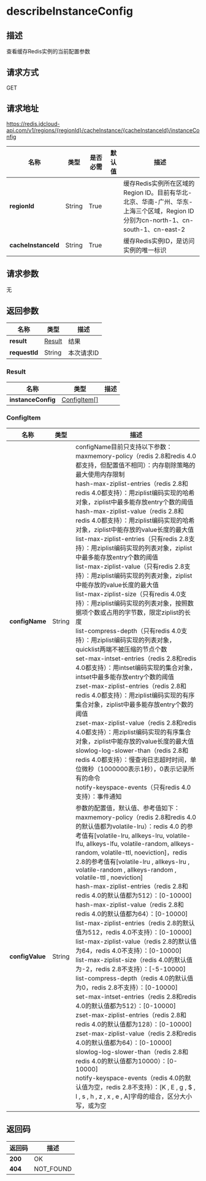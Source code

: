 # describeInstanceConfig


## 描述
查看缓存Redis实例的当前配置参数

## 请求方式
GET

## 请求地址
https://redis.jdcloud-api.com/v1/regions/{regionId}/cacheInstance/{cacheInstanceId}/instanceConfig

|名称|类型|是否必需|默认值|描述|
|---|---|---|---|---|
|**regionId**|String|True| |缓存Redis实例所在区域的Region ID。目前有华北-北京、华南-广州、华东-上海三个区域，Region ID分别为cn-north-1、cn-south-1、cn-east-2|
|**cacheInstanceId**|String|True| |缓存Redis实例ID，是访问实例的唯一标识|

## 请求参数
无


## 返回参数
|名称|类型|描述|
|---|---|---|
|**result**|[Result](#result)|结果|
|**requestId**|String|本次请求ID|

### <div id="result">Result</div>
|名称|类型|描述|
|---|---|---|
|**instanceConfig**|[ConfigItem[]](#configitem)| |
### <div id="configitem">ConfigItem</div>
|名称|类型|描述|
|---|---|---|
|**configName**|String|configName目前只支持以下参数：<br>maxmemory-policy（redis 2.8和redis 4.0都支持，但配置值不相同）：内存剔除策略的最大使用内存限制<br>hash-max-ziplist-entries（redis 2.8和redis 4.0都支持）：用ziplist编码实现的哈希对象，ziplist中最多能存放entry个数的阈值<br>hash-max-ziplist-value（redis 2.8和redis 4.0都支持）：用ziplist编码实现的哈希对象，ziplist中能存放的value长度的最大值<br>list-max-ziplist-entries（只有redis 2.8支持）：用ziplist编码实现的列表对象，ziplist中最多能存放entry个数的阈值<br>list-max-ziplist-value（只有redis 2.8支持）：用ziplist编码实现的列表对象，ziplist中能存放的value长度的最大值<br>list-max-ziplist-size（只有redis 4.0支持）：用ziplist编码实现的列表对象，按照数据项个数或占用的字节数，限定ziplist的长度<br>list-compress-depth（只有redis 4.0支持）：用ziplist编码实现的列表对象，quicklist两端不被压缩的节点个数<br>set-max-intset-entries（redis 2.8和redis 4.0都支持）：用intset编码实现的集合对象，intset中最多能存放entry个数的阈值<br>zset-max-ziplist-entries（redis 2.8和redis 4.0都支持）：用ziplist编码实现的有序集合对象，ziplist中最多能存放entry个数的阈值<br>zset-max-ziplist-value（redis 2.8和redis 4.0都支持）：用ziplist编码实现的有序集合对象，ziplist中能存放的value长度的最大值<br>slowlog-log-slower-than（redis 2.8和redis 4.0都支持）：慢查询日志超时时间，单位微秒（1000000表示1秒），0表示记录所有的命令<br>notify-keyspace-events（只有redis 4.0支持）：事件通知<br>|
|**configValue**|String|参数的配置值，默认值、参考值如下：<br>maxmemory-policy（redis 2.8和redis 4.0的默认值都为volatile-lru）：redis 4.0 的参考值有[volatile-lru, allkeys-lru, volatile-lfu, allkeys-lfu, volatile-random, allkeys-random, volatile-ttl, noeviction]，redis 2.8的参考值有[volatile-lru , allkeys-lru , volatile-random , allkeys-random , volatile-ttl , noeviction]<br>hash-max-ziplist-entries（redis 2.8和redis 4.0的默认值都为512）：[0-10000]<br>hash-max-ziplist-value（redis 2.8和redis 4.0的默认值都为64）：[0-10000]<br>list-max-ziplist-entries（redis 2.8的默认值为512，redis 4.0不支持）：[0-10000]<br>list-max-ziplist-value（redis 2.8的默认值为64，redis 4.0不支持）：[0-10000]<br>list-max-ziplist-size（redis 4.0的默认值为-2，redis 2.8不支持）：[-5-10000]<br>list-compress-depth（redis 4.0的默认值为0，redis 2.8不支持）：[0-10000]<br>set-max-intset-entries（redis 2.8和redis 4.0的默认值都为512）：[0-10000]<br>zset-max-ziplist-entries（redis 2.8和redis 4.0的默认值都为128）：[0-10000]<br>zset-max-ziplist-value（redis 2.8和redis 4.0的默认值都为64）：[0-10000]<br>slowlog-log-slower-than（redis 2.8和redis 4.0的默认值都为10000）：[0-10000]<br>notify-keyspace-events（redis 4.0的默认值为空，redis 2.8不支持）：[K , E , g , $ , l , s , h , z , x , e , A]字母的组合，区分大小写，或为空<br>|

## 返回码
|返回码|描述|
|---|---|
|**200**|OK|
|**404**|NOT_FOUND|
